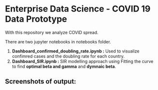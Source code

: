 # Enterprise Data Science - COVID 19 Data Prototype

With this repository we analyze COVID spread. 

There are two jupyter notebooks in notebooks folder.
1. **Dashboard_confirmed_doubling_rate.ipynb :** Used to visualize confimred cases and the doubling rate for each country.
2. **Dashboard_SIR.ipynb :** SIR modelling approach using Fitting the curve to find **optimal beta and gamma** and **dymnaic beta**.

## Screenshots of output: 
